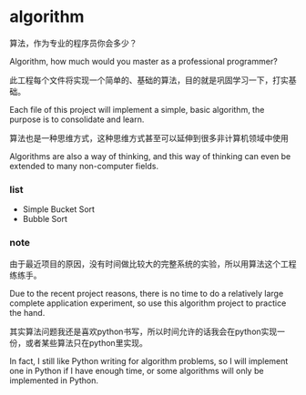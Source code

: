 # algorithm

算法，作为专业的程序员你会多少？

Algorithm, how much would you master as a professional programmer?

此工程每个文件将实现一个简单的、基础的算法，目的就是巩固学习一下，打实基础。

Each file of this project will implement a simple, basic algorithm, the purpose is to consolidate and learn.

算法也是一种思维方式，这种思维方式甚至可以延伸到很多非计算机领域中使用

Algorithms are also a way of thinking, and this way of thinking can even be extended to many non-computer fields.

### list
- Simple Bucket Sort 
- Bubble Sort

### note
由于最近项目的原因，没有时间做比较大的完整系统的实验，所以用算法这个工程练练手。

Due to the recent project reasons, there is no time to do a relatively large complete application experiment, so use this algorithm project to practice the hand.

其实算法问题我还是喜欢python书写，所以时间允许的话我会在python实现一份，或者某些算法只在python里实现。

In fact, I still like Python writing for algorithm problems, so I will implement one in Python if I have enough time, or some algorithms will only be implemented in Python.

